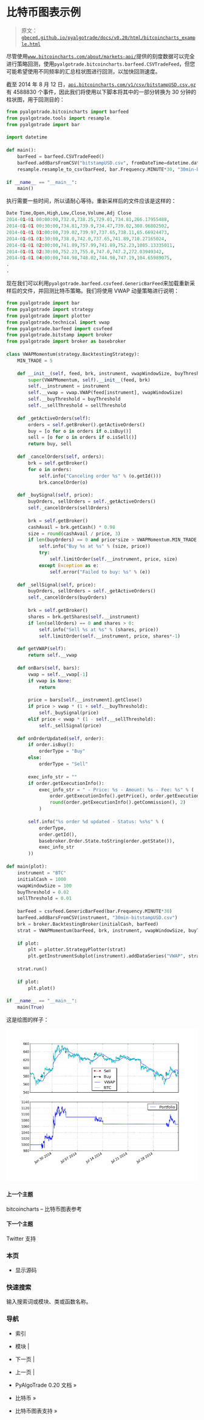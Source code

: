 # 比特币图表示例

> 原文：[`gbeced.github.io/pyalgotrade/docs/v0.20/html/bitcoincharts_example.html`](https://gbeced.github.io/pyalgotrade/docs/v0.20/html/bitcoincharts_example.html)

尽管使用[`www.bitcoincharts.com/about/markets-api/`](http://www.bitcoincharts.com/about/markets-api/)提供的刻度数据可以完全进行策略回测，使用`pyalgotrade.bitcoincharts.barfeed.CSVTradeFeed`，但您可能希望使用不同频率的汇总柱状图进行回测，以加快回测速度。

截至 2014 年 8 月 12 日，[`api.bitcoincharts.com/v1/csv/bitstampUSD.csv.gz`](http://api.bitcoincharts.com/v1/csv/bitstampUSD.csv.gz) 有 4588830 个事件，因此我们将使用以下脚本将其中的一部分转换为 30 分钟的柱状图，用于回测目的：

```py
from pyalgotrade.bitcoincharts import barfeed
from pyalgotrade.tools import resample
from pyalgotrade import bar

import datetime

def main():
    barFeed = barfeed.CSVTradeFeed()
    barFeed.addBarsFromCSV("bitstampUSD.csv", fromDateTime=datetime.datetime(2014, 1, 1))
    resample.resample_to_csv(barFeed, bar.Frequency.MINUTE*30, "30min-bitstampUSD.csv")

if __name__ == "__main__":
    main() 
```

执行需要一些时间，所以请耐心等待。重新采样后的文件应该是这样的：

```py
Date Time,Open,High,Low,Close,Volume,Adj Close
2014-01-01 00:00:00,732.0,738.25,729.01,734.81,266.17955488,
2014-01-01 00:30:00,734.81,739.9,734.47,739.02,308.96802502,
2014-01-01 01:00:00,739.02,739.97,737.65,738.11,65.66924473,
2014-01-01 01:30:00,738.0,742.0,737.65,741.89,710.27165024,
2014-01-01 02:00:00,741.89,757.99,741.89,752.23,1085.13335011,
2014-01-01 02:30:00,752.23,755.0,747.0,747.2,272.03949342,
2014-01-01 04:00:00,744.98,748.02,744.98,747.19,104.65989075,
.
.
```

现在我们可以利用`pyalgotrade.barfeed.csvfeed.GenericBarFeed`来加载重新采样后的文件，并回测比特币策略。我们将使用 VWAP 动量策略进行说明：

```py
from pyalgotrade import bar
from pyalgotrade import strategy
from pyalgotrade import plotter
from pyalgotrade.technical import vwap
from pyalgotrade.barfeed import csvfeed
from pyalgotrade.bitstamp import broker
from pyalgotrade import broker as basebroker

class VWAPMomentum(strategy.BacktestingStrategy):
    MIN_TRADE = 5

    def __init__(self, feed, brk, instrument, vwapWindowSize, buyThreshold, sellThreshold):
        super(VWAPMomentum, self).__init__(feed, brk)
        self.__instrument = instrument
        self.__vwap = vwap.VWAP(feed[instrument], vwapWindowSize)
        self.__buyThreshold = buyThreshold
        self.__sellThreshold = sellThreshold

    def _getActiveOrders(self):
        orders = self.getBroker().getActiveOrders()
        buy = [o for o in orders if o.isBuy()]
        sell = [o for o in orders if o.isSell()]
        return buy, sell

    def _cancelOrders(self, orders):
        brk = self.getBroker()
        for o in orders:
            self.info("Canceling order %s" % (o.getId()))
            brk.cancelOrder(o)

    def _buySignal(self, price):
        buyOrders, sellOrders = self._getActiveOrders()
        self._cancelOrders(sellOrders)

        brk = self.getBroker()
        cashAvail = brk.getCash() * 0.98
        size = round(cashAvail / price, 3)
        if len(buyOrders) == 0 and price*size > VWAPMomentum.MIN_TRADE:
            self.info("Buy %s at %s" % (size, price))
            try:
                self.limitOrder(self.__instrument, price, size)
            except Exception as e:
                self.error("Failed to buy: %s" % (e))

    def _sellSignal(self, price):
        buyOrders, sellOrders = self._getActiveOrders()
        self._cancelOrders(buyOrders)

        brk = self.getBroker()
        shares = brk.getShares(self.__instrument)
        if len(sellOrders) == 0 and shares > 0:
            self.info("Sell %s at %s" % (shares, price))
            self.limitOrder(self.__instrument, price, shares*-1)

    def getVWAP(self):
        return self.__vwap

    def onBars(self, bars):
        vwap = self.__vwap[-1]
        if vwap is None:
            return

        price = bars[self.__instrument].getClose()
        if price > vwap * (1 + self.__buyThreshold):
            self._buySignal(price)
        elif price < vwap * (1 - self.__sellThreshold):
            self._sellSignal(price)

    def onOrderUpdated(self, order):
        if order.isBuy():
            orderType = "Buy"
        else:
            orderType = "Sell"

        exec_info_str = ""
        if order.getExecutionInfo():
            exec_info_str = " - Price: %s - Amount: %s - Fee: %s" % (
                order.getExecutionInfo().getPrice(), order.getExecutionInfo().getQuantity(),
                round(order.getExecutionInfo().getCommission(), 2)
            )

        self.info("%s order %d updated - Status: %s%s" % (
            orderType,
            order.getId(),
            basebroker.Order.State.toString(order.getState()),
            exec_info_str
        ))

def main(plot):
    instrument = "BTC"
    initialCash = 1000
    vwapWindowSize = 100
    buyThreshold = 0.02
    sellThreshold = 0.01

    barFeed = csvfeed.GenericBarFeed(bar.Frequency.MINUTE*30)
    barFeed.addBarsFromCSV(instrument, "30min-bitstampUSD.csv")
    brk = broker.BacktestingBroker(initialCash, barFeed)
    strat = VWAPMomentum(barFeed, brk, instrument, vwapWindowSize, buyThreshold, sellThreshold)

    if plot:
        plt = plotter.StrategyPlotter(strat)
        plt.getInstrumentSubplot(instrument).addDataSeries("VWAP", strat.getVWAP())

    strat.run()

    if plot:
        plt.plot()

if __name__ == "__main__":
    main(True) 
```

这是绘图的样子：

![_images/bccharts_example_2.png](img/1e42a08e1bb2862d7946aa1a4133547e.png)

#### 上一个主题

bitcoincharts – 比特币图表参考

#### 下一个主题

Twitter 支持

### 本页

+   显示源码

### 快速搜索

输入搜索词或模块、类或函数名称。

### 导航

+   索引

+   模块 |

+   下一页 |

+   上一页 |

+   PyAlgoTrade 0.20 文档 »

+   比特币 »

+   比特币图表支持 »
